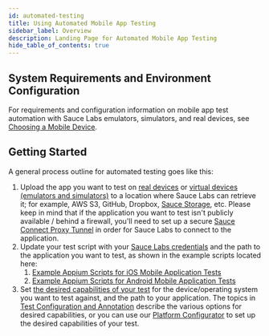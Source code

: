 ```yaml
---
id: automated-testing
title: Using Automated Mobile App Testing
sidebar_label: Overview
description: Landing Page for Automated Mobile App Testing
hide_table_of_contents: true
---
```


## System Requirements and Environment Configuration

For requirements and configuration information on mobile app test automation with Sauce Labs emulators, simulators, and real devices, see [Choosing a Mobile Device](mobile-apps/devices).


## Getting Started

A general process outline for automated testing goes like this:

1. Upload the app you want to test on [real devices](https://wiki.saucelabs.com/display/DOCS/Uploading+and+Accessing+Applications+with+Real+Devices) or [virtual devices (emulators and simulators)](https://wiki.saucelabs.com/display/DOCS/Uploading+your+Application+to+Emulators+and+Simulators) to a location where Sauce Labs can retrieve it; for example, AWS S3, GitHub, Dropbox, [Sauce Storage](https://wiki.saucelabs.com/display/DOCS/Uploading+your+Application+to+Sauce+Storage), etc. Please keep in mind that if the application you want to test isn't publicly available / behind a firewall, you'll need to set up a secure [Sauce Connect Proxy Tunnel](https://wiki.saucelabs.com/display/DOCS/Sauce+Connect+Proxy) in order for Sauce Labs to connect to the application.
2. Update your test script with your [Sauce Labs credentials](https://wiki.saucelabs.com/display/DOCS/Best+Practice%3A+Use+Environment+Variables+for+Authentication+Credentials) and the path to the application you want to test, as shown in the example scripts located here:
    1. [Example Appium Scripts for iOS Mobile Application Tests](https://wiki.saucelabs.com/display/DOCS/Example+Appium+Scripts+for+iOS+Mobile+Application+Tests)
    2. [Example Appium Scripts for Android Mobile Application Tests](https://wiki.saucelabs.com/display/DOCS/Example+Appium+Scripts+for+Android+Mobile+Application+Tests)
3. Set [the desired capabilities of your test](https://wiki.saucelabs.com/display/DOCS/Desired+Capabilities+Required+for+Selenium+and+Appium+Tests) for the device/operating system you want to test against, and the path to your application. The topics in [Test Configuration and Annotation](https://wiki.saucelabs.com/display/DOCS/Test+Configuration+and+Annotation) describe the various options for desired capabilities, or you can use our [Platform Configurator](https://wiki.saucelabs.com/display/DOCS/Platform+Configurator) to set up the desired capabilities of your test.
